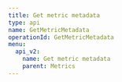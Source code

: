 ```yaml
---
title: Get metric metadata
type: api
name: GetMetricMetadata
operationId: GetMetricMetadata
menu:
  api_v2:
    name: Get metric metadata
    parent: Metrics
---
```

